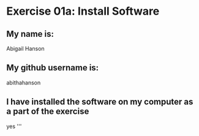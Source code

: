 
# Exercise 01a: Install Software

## My name is:
Abigail Hanson

## My github username is:
abithahanson

## I have installed the software on my computer as a part of the exercise
yes
'''
